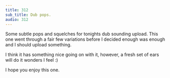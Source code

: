 ```yaml
---
title: 312
sub_title: Dub pops.
audio: 312
---
```

Some subtle pops and squelches for tonights dub sounding upload. This one went through a fair few variations before I decided enough was enough and I should upload something.

I think it has something nice going on with it, however, a fresh set of ears will do it wonders I feel :)

I hope you enjoy this one.